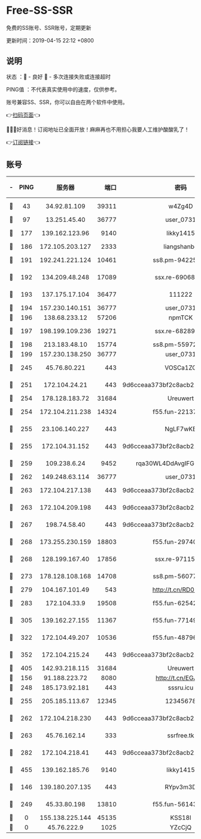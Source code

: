 # Free-SS-SSR

免费的SS账号、SSR账号，定期更新

更新时间：2019-04-15 22:12 +0800

## 说明

状态     ：🙂 - 良好 🙁 - 多次连接失败或连接超时

PING值   ：不代表真实使用中的速度，仅供参考。

账号兼容SS、SSR，你可以自由在两个软件中使用。

👉[扫码页面](https://liesauer.github.io/Free-SS-SSR/)👈

🎉🎉🎉好消息！订阅地址已全面开放！麻麻再也不用担心我要人工维护酸酸乳了！

👉[订阅链接](https://www.liesauer.net/yogurt/subscribe?ACCESS_TOKEN=DAYxR3mMaZAsaqUb)👈

## 账号

|-|PING|服务器|端口|密码|加密方式|区域|
|:----:|:----:|:-----:|-----:|:----:|:----:|:----:|
|🙂|43|34.92.81.109|39311|w4Zg4D|chacha20-ietf|US|
|🙂|97|13.251.45.40|36777|user_0731|chacha20|SG|
|🙂|177|139.162.123.96|9140|likky1415|aes-256-cfb|JP|
|🙂|186|172.105.203.127|2333|liangshanbo|chacha20|JP|
|🙂|191|192.241.221.124|10461|ss8.pm-94225903|aes-256-cfb|US|
|🙂|192|134.209.48.248|17089|ssx.re-69068513|aes-256-cfb|US|
|🙂|193|137.175.17.104|36477|111222|aes-256-cfb|US|
|🙂|194|157.230.140.151|36777|user_0731|chacha20|US|
|🙂|196|138.68.233.12|57206|npmTCK|rc4-md5|US|
|🙂|197|198.199.109.236|19271|ssx.re-68289333|aes-256-cfb|US|
|🙂|198|213.183.48.10|15774|ss8.pm-55972403|rc4-md5|RU|
|🙂|199|157.230.138.250|36777|user_0731|chacha20|US|
|🙂|245|45.76.80.221|443|VOSCa1ZG|aes-256-cfb|DE|
|🙂|251|172.104.24.21|443|9d6cceaa373bf2c8acb22e60b6a58be6|aes-256-cfb|US|
|🙂|254|178.128.183.72|31684|Ureuwert|chacha20|US|
|🙂|254|172.104.211.238|14324|f55.fun-22137524|aes-256-cfb|US|
|🙂|255|23.106.140.227|443|NgLF7wKB|aes-256-cfb|US|
|🙂|255|172.104.31.152|443|9d6cceaa373bf2c8acb22e60b6a58be6|aes-256-cfb|US|
|🙂|259|109.238.6.24|9452|rqa30WL4DdAvgIFG6Fs3znzTa|aes-256-cfb|FR|
|🙂|262|149.248.63.114|36777|user_0731|chacha20|CA|
|🙂|263|172.104.217.138|443|9d6cceaa373bf2c8acb22e60b6a58be6|aes-256-cfb|US|
|🙂|263|172.104.209.198|443|9d6cceaa373bf2c8acb22e60b6a58be6|aes-256-cfb|US|
|🙂|267|198.74.58.40|443|9d6cceaa373bf2c8acb22e60b6a58be6|aes-256-cfb|US|
|🙂|268|173.255.230.159|18803|f55.fun-29740639|aes-256-cfb|US|
|🙂|268|128.199.167.40|17856|ssx.re-97115769|aes-256-cfb|SG|
|🙂|273|178.128.108.168|14708|ss8.pm-56077584|aes-256-cfb|SG|
|🙂|279|104.167.101.49|543|http://t.cn/RD0D7sx|rc4-md5|CA|
|🙂|283|172.104.33.9|19508|f55.fun-62542017|aes-256-cfb|SG|
|🙂|305|139.162.27.155|11367|f55.fun-77149220|aes-256-cfb|SG|
|🙂|322|172.104.49.207|10536|f55.fun-48796912|aes-256-cfb|SG|
|🙂|352|172.104.215.24|443|9d6cceaa373bf2c8acb22e60b6a58be6|aes-256-cfb|US|
|🙂|405|142.93.218.115|31684|Ureuwert|chacha20|IN|
|🙂|156|91.188.223.72|8080|http://t.cn/EGJIyrl|rc4-md5|RU|
|🙂|248|185.173.92.181|443|sssru.icu|rc4-md5|RU|
|🙂|255|205.185.113.67|12345|12345678|aes-256-cfb|US|
|🙂|262|172.104.218.230|443|9d6cceaa373bf2c8acb22e60b6a58be6|aes-256-cfb|US|
|🙂|263|45.76.162.14|333|ssrfree.tk|aes-256-cfb|SG|
|🙂|282|172.104.218.41|443|9d6cceaa373bf2c8acb22e60b6a58be6|aes-256-cfb|US|
|🙂|455|139.162.185.76|9140|likky1415|aes-256-cfb|DE|
|🙁|146|139.180.207.135|443|RYpv3m3D|aes-256-cfb|JP|
|🙁|249|45.33.80.198|13810|f55.fun-56143757|aes-256-cfb|US|
|🙁|0|155.138.225.144|45135|KSS18l|rc4-md5|US|
|🙁|0|45.76.222.9|1025|YZcCjQ|rc4-md5|JP|
